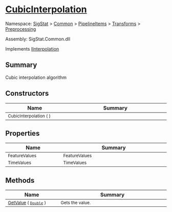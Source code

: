 # [CubicInterpolation](./CubicInterpolation.md)

Namespace: [SigStat]() > [Common](./../../../README.md) > [PipelineItems]() > [Transforms]() > [Preprocessing](./README.md)

Assembly: SigStat.Common.dll

Implements [IInterpolation](./IInterpolation.md)

## Summary
Cubic interpolation algorithm

## Constructors

| Name<a href="#"><img width=160></a> | Summary<a href="#"><img width=400></a> | 
| --- | --- | 
| <sub>CubicInterpolation (  )</sub>| <sub></sub>| <br>


## Properties

| Name<a href="#"><img width=160></a> | Summary<a href="#"><img width=400></a> | 
| --- | --- | 
| <sub>FeatureValues</sub>| <sub>FeatureValues</sub>| <br>
| <sub>TimeValues</sub>| <sub>TimeValues</sub>| <br>


## Methods

| Name<a href="#"><img width=160></a> | Summary<a href="#"><img width=400></a> | 
| --- | --- | 
| <sub>[GetValue](./Methods/CubicInterpolation-100663729.md) ( [`Double`](https://docs.microsoft.com/en-us/dotnet/api/System.Double) )</sub>| <sub>Gets the value.</sub>| <br>


